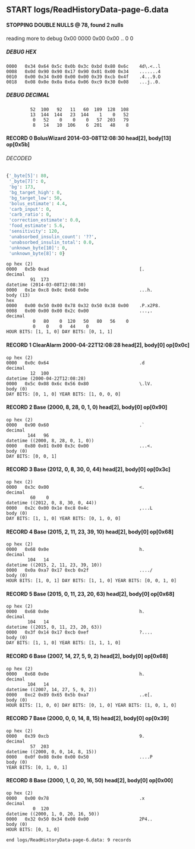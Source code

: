 ## START logs/ReadHistoryData-page-6.data
#### STOPPING DOUBLE NULLS @ 78, found 2 nulls
reading more to debug 0x00
    0000   0x00 0x00                                  ..
              0    0
##### DEBUG HEX
    0000   0x34 0x64 0x5c 0x0b 0x3c 0xbd 0x80 0x6c    4d\.<..l
    0008   0x0d 0x90 0x90 0x17 0x90 0x01 0x00 0x34    .......4
    0010   0x00 0x34 0x00 0x00 0x00 0x39 0xcb 0x4f    .4...9.O
    0018   0x08 0x0e 0x0a 0x6a 0x06 0xc9 0x30 0x08    ...j..0.
##### DEBUG DECIMAL
             52  100   92   11   60  189  128  108
             13  144  144   23  144    1    0   52
              0   52    0    0    0   57  203   79
              8   14   10  106    6  201   48    8
#### RECORD 0 BolusWizard 2014-03-08T12:08:30 head[2], body[13] op[0x5b]
###### DECODED
```python
{'_byte[5]': 80,
 '_byte[7]': 0,
 'bg': 173,
 'bg_target_high': 0,
 'bg_target_low': 50,
 'bolus_estimate': 4.4,
 'carb_input': 0,
 'carb_ratio': 0,
 'correction_estimate': 0.0,
 'food_estimate': 5.6,
 'sensitivity': 120,
 'unabsorbed_insulin_count': '??',
 'unabsorbed_insulin_total': 0.0,
 'unknown_byte[10]': 0,
 'unknown_byte[8]': 0}
```
    op hex (2)
    0000   0x5b 0xad                                  [.
    decimal
             91  173
    datetime (2014-03-08T12:08:30)
    0000   0x1e 0xc8 0x0c 0x68 0x0e                   ...h.
    body (13)
    hex
    0000   0x00 0x50 0x00 0x78 0x32 0x50 0x38 0x00    .P.x2P8.
    0008   0x00 0x00 0x00 0x2c 0x00                   ...,.
    decimal
              0   80    0  120   50   80   56    0
              0    0    0   44    0
    HOUR BITS: [1, 1, 0] DAY BITS: [0, 1, 1]
#### RECORD 1 ClearAlarm 2000-04-22T12:08:28 head[2], body[0] op[0x0c]

    op hex (2)
    0000   0x0c 0x64                                  .d
    decimal
             12  100
    datetime (2000-04-22T12:08:28)
    0000   0x5c 0x08 0x6c 0x56 0x80                   \.lV.
    body (0)
    DAY BITS: [0, 1, 0] YEAR BITS: [1, 0, 0, 0]
#### RECORD 2 Base (2000, 8, 28, 0, 1, 0) head[2], body[0] op[0x90]

    op hex (2)
    0000   0x90 0x60                                  .`
    decimal
            144   96
    datetime ((2000, 8, 28, 0, 1, 0))
    0000   0x80 0x01 0x00 0x3c 0x00                   ...<.
    body (0)
    DAY BITS: [0, 0, 1]
#### RECORD 3 Base (2012, 0, 8, 30, 0, 44) head[2], body[0] op[0x3c]

    op hex (2)
    0000   0x3c 0x00                                  <.
    decimal
             60    0
    datetime ((2012, 0, 8, 30, 0, 44))
    0000   0x2c 0x00 0x1e 0xc8 0x4c                   ,...L
    body (0)
    DAY BITS: [1, 1, 0] YEAR BITS: [0, 1, 0, 0]
#### RECORD 4 Base (2015, 2, 11, 23, 39, 10) head[2], body[0] op[0x68]

    op hex (2)
    0000   0x68 0x0e                                  h.
    decimal
            104   14
    datetime ((2015, 2, 11, 23, 39, 10))
    0000   0x0a 0xa7 0x17 0xcb 0x2f                   ..../
    body (0)
    HOUR BITS: [1, 0, 1] DAY BITS: [1, 1, 0] YEAR BITS: [0, 0, 1, 0]
#### RECORD 5 Base (2015, 0, 11, 23, 20, 63) head[2], body[0] op[0x68]

    op hex (2)
    0000   0x68 0x0e                                  h.
    decimal
            104   14
    datetime ((2015, 0, 11, 23, 20, 63))
    0000   0x3f 0x14 0x17 0xcb 0xef                   ?....
    body (0)
    DAY BITS: [1, 1, 0] YEAR BITS: [1, 1, 1, 0]
#### RECORD 6 Base (2007, 14, 27, 5, 9, 2) head[2], body[0] op[0x68]

    op hex (2)
    0000   0x68 0x0e                                  h.
    decimal
            104   14
    datetime ((2007, 14, 27, 5, 9, 2))
    0000   0xc2 0x89 0x65 0x5b 0xa7                   ..e[.
    body (0)
    HOUR BITS: [1, 0, 0] DAY BITS: [0, 1, 0] YEAR BITS: [1, 0, 1, 0]
#### RECORD 7 Base (2000, 0, 0, 14, 8, 15) head[2], body[0] op[0x39]

    op hex (2)
    0000   0x39 0xcb                                  9.
    decimal
             57  203
    datetime ((2000, 0, 0, 14, 8, 15))
    0000   0x0f 0x08 0x0e 0x00 0x50                   ....P
    body (0)
    YEAR BITS: [0, 1, 0, 1]
#### RECORD 8 Base (2000, 1, 0, 20, 16, 50) head[2], body[0] op[0x00]

    op hex (2)
    0000   0x00 0x78                                  .x
    decimal
              0  120
    datetime ((2000, 1, 0, 20, 16, 50))
    0000   0x32 0x50 0x34 0x00 0x00                   2P4..
    body (0)
    HOUR BITS: [0, 1, 0]
`end logs/ReadHistoryData-page-6.data: 9 records`
